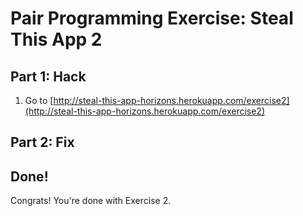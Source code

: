# Pair Programming Exercise: Steal This App 2

## Part 1: Hack

1. Go to [http://steal-this-app-horizons.herokuapp.com/exercise2](http://steal-this-app-horizons.herokuapp.com/exercise2)

## Part 2: Fix

## Done!

Congrats! You're done with Exercise 2.
